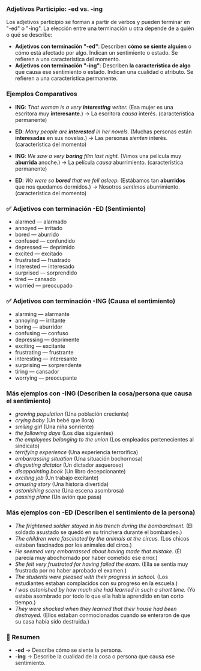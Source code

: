 
### **Adjetivos Participio: -ed vs. -ing**

Los adjetivos participio se forman a partir de verbos y pueden terminar en "-ed" o "-ing". La elección entre una terminación u otra depende de a quién o qué se describe:

* **Adjetivos con terminación "-ed"**: Describen **cómo se siente alguien** o cómo está afectado por algo. Indican un sentimiento o estado. Se refieren a una característica del momento.
* **Adjetivos con terminación "-ing"**: Describen **la característica de algo** que causa ese sentimiento o estado. Indican una cualidad o atributo. Se refieren a una característica permanente.


### **Ejemplos Comparativos**

* **ING**: *That woman is a very **interesting** writer.* (Esa mujer es una escritora muy **interesante**.) → La escritora *causa* interés. (característica permanente)

* **ED**: *Many people are **interested** in her novels.* (Muchas personas están **interesadas** en sus novelas.) → Las personas *sienten* interés. (característica del momento)

* **ING**: *We saw a very **boring** film last night.* (Vimos una película muy **aburrida** anoche.) → La película *causa* aburrimiento. (característica permanente)

* **ED**: *We were so **bored** that we fell asleep.* (Estábamos tan **aburridos** que nos quedamos dormidos.) → Nosotros *sentimos* aburrimiento. (característica del momento)


### ✅ Adjetivos con terminación -ED (Sentimiento)

* alarmed — alarmado
* annoyed — irritado
* bored — aburrido
* confused — confundido
* depressed — deprimido
* excited — excitado
* frustrated — frustrado
* interested — interesado
* surprised — sorprendido
* tired — cansado
* worried — preocupado


### ✅ Adjetivos con terminación -ING (Causa el sentimiento)

* alarming — alarmante
* annoying — irritante
* boring — aburridor
* confusing — confuso
* depressing — deprimente
* exciting — excitante
* frustrating — frustrante
* interesting — interesante
* surprising — sorprendente
* tiring — cansador
* worrying — preocupante


### **Más ejemplos con -ING** (Describen la cosa/persona que causa el sentimiento)

* *growing population* (Una población creciente)
* *crying baby* (Un bebé que llora)
* *smiling girl* (Una niña sonriente)
* *the following days* (Los días siguientes)
* *the employees belonging to the union* (Los empleados pertenecientes al sindicato)
* *terrifying experience* (Una experiencia terrorífica)
* *embarrassing situation* (Una situación bochornosa)
* *disgusting dictator* (Un dictador asqueroso)
* *disappointing book* (Un libro decepcionante)
* *exciting job* (Un trabajo excitante)
* *amusing story* (Una historia divertida)
* *astonishing scene* (Una escena asombrosa)
* *passing plane* (Un avión que pasa)


### **Más ejemplos con -ED** (Describen el sentimiento de la persona)

* *The frightened soldier stayed in his trench during the bombardment.*
  (El soldado asustado se quedó en su trinchera durante el bombardeo.)
* *The children were fascinated by the animals at the circus.*
  (Los chicos estaban fascinados por los animales del circo.)
* *He seemed very embarrassed about having made that mistake.*
  (Él parecía muy abochornado por haber cometido ese error.)
* *She felt very frustrated for having failed the exam.*
  (Ella se sentía muy frustrada por no haber aprobado el examen.)
* *The students were pleased with their progress in school.*
  (Los estudiantes estaban complacidos con su progreso en la escuela.)
* *I was astonished by how much she had learned in such a short time.*
  (Yo estaba asombrado por todo lo que ella había aprendido en tan corto tiempo.)
* *They were shocked when they learned that their house had been destroyed.*
  (Ellos estaban conmocionados cuando se enteraron de que su casa había sido destruida.)


### 📝 **Resumen**

* **-ed** → Describe cómo se siente la persona.
* **-ing** → Describe la cualidad de la cosa o persona que causa ese sentimiento.

